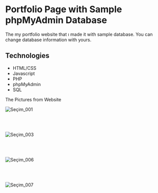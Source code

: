 # Portfolio Page with Sample phpMyAdmin Database

The my portfolio website that ı made it with sample database. You can change database information with yours.

## Technologies

<ul>
  <li>HTML/CSS</li>
  <li>Javascript</li>
  <li>PHP</li>
  <li>phpMyAdmin</li>
  <li>SQL</li>
</ul>

<p> The Pictures from Website </p>

![Seçim_001](https://github.com/user-attachments/assets/f4878b25-18b3-46ec-b4fd-d44c123958b2)

<br><br>

![Seçim_003](https://github.com/user-attachments/assets/4928cb54-fb39-4222-9cf6-a82e61eda6d1)

<br><br>


![Seçim_006](https://github.com/user-attachments/assets/54488b6e-0a86-4f97-b88e-e20253666c24)

<br><br>


![Seçim_007](https://github.com/user-attachments/assets/f03a26d5-24bd-40cb-b57e-a8eaa7093f49)
